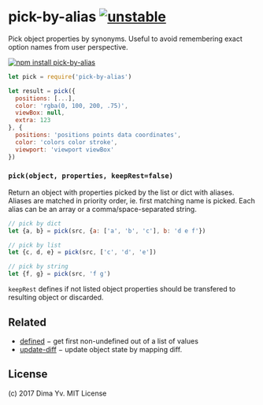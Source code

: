 # pick-by-alias [![unstable](https://img.shields.io/badge/stability-unstable-green.svg)](http://github.com/badges/stability-badges)

Pick object properties by synonyms. Useful to avoid remembering exact option names from user perspective.

[![npm install pick-by-alias](https://nodei.co/npm/pick-by-alias.png?mini=true)](https://npmjs.org/package/pick-by-alias/)

```js
let pick = require('pick-by-alias')

let result = pick({
  positions: [...],
  color: 'rgba(0, 100, 200, .75)',
  viewBox: null,
  extra: 123
}, {
  positions: 'positions points data coordinates',
  color: 'colors color stroke',
  viewport: 'viewport viewBox'
})
```

### `pick(object, properties, keepRest=false)`

Return an object with properties picked by the list or dict with aliases. Aliases are matched in priority order, ie. first matching name is picked. Each alias can be an array or a comma/space-separated string.

```js
// pick by dict
let {a, b} = pick(src, {a: ['a', 'b', 'c'], b: 'd e f'})

// pick by list
let {c, d, e} = pick(src, ['c', 'd', 'e'])

// pick by string
let {f, g} = pick(src, 'f g')
```

`keepRest` defines if not listed object properties should be transfered to resulting object or discarded.

## Related

* [defined](https://www.npmjs.com/package/defined) − get first non-undefined out of a list of values
* [update-diff](https://github.com/dfcreative/update-diff) − update object state by mapping diff.

## License

(c) 2017 Dima Yv. MIT License
